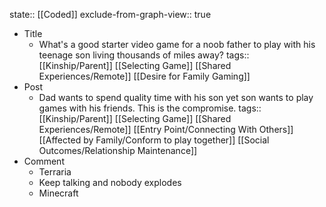 state:: [[Coded]]
exclude-from-graph-view:: true

- Title
  - What's a good starter video game for a noob father to play with his teenage son living thousands of miles away?
    tags:: [[Kinship/Parent]] [[Selecting Game]] [[Shared Experiences/Remote]] [[Desire for Family Gaming]]
- Post
  - Dad wants to spend quality time with his son yet son wants to play games with his friends. This is the compromise.
    tags:: [[Kinship/Parent]] [[Selecting Game]] [[Shared Experiences/Remote]] [[Entry Point/Connecting With Others]] [[Affected by Family/Conform to play together]] [[Social Outcomes/Relationship Maintenance]]
- Comment
  - Terraria
  - Keep talking and nobody explodes
  - Minecraft
